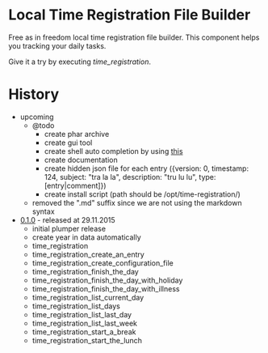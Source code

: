 # Local Time Registration File Builder

Free as in freedom local time registration file builder.
This component helps you tracking your daily tasks.

Give it a try by executing *time_registration*.

# History

* upcoming
    * @todo
        * create phar archive
        * create gui tool
        * create shell auto completion by using [this](https://github.com/bazzline/php_component_cli_readline)
        * create documentation
        * create hidden json file for each entry ({version: 0, timestamp: 124, subject: "tra la la", description: "tru lu lu", type: [entry|comment]})
        * create install script (path should be /opt/time-registration/)
    * removed the ".md" suffix since we are not using the markdown syntax
* [0.1.0](https://github.com/time-registration/local_builder/tree/0.1.0) - released at 29.11.2015
    * initial plumper release
    * create year in data automatically
    * time_registration
    * time_registration_create_an_entry
    * time_registration_create_configuration_file
    * time_registration_finish_the_day
    * time_registration_finish_the_day_with_holiday
    * time_registration_finish_the_day_with_illness
    * time_registration_list_current_day
    * time_registration_list_days
    * time_registration_list_last_day
    * time_registration_list_last_week
    * time_registration_start_a_break
    * time_registration_start_the_lunch
